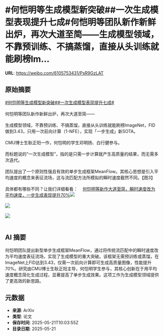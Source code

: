 # #何恺明等生成模型新突破##一次生成模型表现提升七成#何恺明等团队新作新鲜出炉，再次大道至简——生成模型领域，不靠预训练、不搞蒸馏，直接从头训练就能刷榜Im...

**URL**: https://weibo.com/6105753431/PsR9GzLAT

## 原始摘要

<a href="https://m.weibo.cn/search?containerid=231522type%3D1%26t%3D10%26q%3D%23%E4%BD%95%E6%81%BA%E6%98%8E%E7%AD%89%E7%94%9F%E6%88%90%E6%A8%A1%E5%9E%8B%E6%96%B0%E7%AA%81%E7%A0%B4%23&amp;extparam=%23%E4%BD%95%E6%81%BA%E6%98%8E%E7%AD%89%E7%94%9F%E6%88%90%E6%A8%A1%E5%9E%8B%E6%96%B0%E7%AA%81%E7%A0%B4%23" data-hide=""><span class="surl-text">#何恺明等生成模型新突破#</span></a><a href="https://m.weibo.cn/search?containerid=231522type%3D1%26t%3D10%26q%3D%23%E4%B8%80%E6%AC%A1%E7%94%9F%E6%88%90%E6%A8%A1%E5%9E%8B%E8%A1%A8%E7%8E%B0%E6%8F%90%E5%8D%87%E4%B8%83%E6%88%90%23&amp;extparam=%23%E4%B8%80%E6%AC%A1%E7%94%9F%E6%88%90%E6%A8%A1%E5%9E%8B%E8%A1%A8%E7%8E%B0%E6%8F%90%E5%8D%87%E4%B8%83%E6%88%90%23" data-hide=""><span class="surl-text">#一次生成模型表现提升七成#</span></a><br><br>何恺明等团队新作新鲜出炉，再次大道至简——<br><br>生成模型领域，不靠预训练、不搞蒸馏，直接从头训练就能刷榜ImageNet，FID做到3.43，只用一次前向计算（1-NFE），实现「一步生成」新SOTA。<br><br>CMU博士生耿正阳一作，何恺明的学生邓明扬、白行健参与。<br><br>而标题说的“一次生成模型”，指的是只需一步计算就产生高质量的结果，而无需多次迭代。<br><br>团队提出了一个原则性强且有效的单步生成框架MeanFlow。其核心思想是引入平均速度的概念来表征流场，这与流匹配方法所模拟的瞬时速度截然不同。【图3】<br><br>具体都有哪些不同？让我们详细看看：<a href="https://weibo.cn/sinaurl?u=https%3A%2F%2Fmp.weixin.qq.com%2Fs%2Fcpct3csU6X2F_q5RFB2-VQ" data-hide=""><span class="url-icon"><img style="width: 1rem;height: 1rem" src="https://h5.sinaimg.cn/upload/2015/09/25/3/timeline_card_small_web_default.png" referrerpolicy="no-referrer"></span><span class="surl-text">何恺明等新作大道至简，瞬时速度改为平均速度，一步生成表现提升70%</span></a><img style="" src="https://tvax4.sinaimg.cn/large/006Fd7o3gy1i1n6eldbr8j30zk07bq7p.jpg" referrerpolicy="no-referrer"><br><br><img style="" src="https://tvax4.sinaimg.cn/large/006Fd7o3gy1i1n6ejgpmyj30g00bwtar.jpg" referrerpolicy="no-referrer"><br><br><img style="" src="https://tvax4.sinaimg.cn/large/006Fd7o3gy1i1n6eqyc7oj30fu08m77g.jpg" referrerpolicy="no-referrer"><br><br>

## AI 摘要

何恺明团队提出新型单步生成框架MeanFlow，通过将传统流匹配中的瞬时速度改为平均速度表征流场，实现了生成模型的重大突破。该框架无需预训练或蒸馏，在ImageNet上FID达到3.43，仅需一次前向计算即可生成高质量图像，性能提升70%。研究由CMU博士生耿正阳主导，何恺明学生参与，其核心创新在于用平均速度概念简化生成过程，显著提高了单步生成效果。这项工作为生成模型领域提供了更高效的新思路。

## 元数据

- **来源**: ArXiv
- **类型**: 论文
- **保存时间**: 2025-05-21T10:03:55Z
- **目录日期**: 2025-05-21
